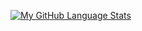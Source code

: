 
[![My GitHub Language Stats](https://github-readme-stats.vercel.app/api/top-langs/?username=mwaidesu&langs_count=6&theme=tokyonight)]()

